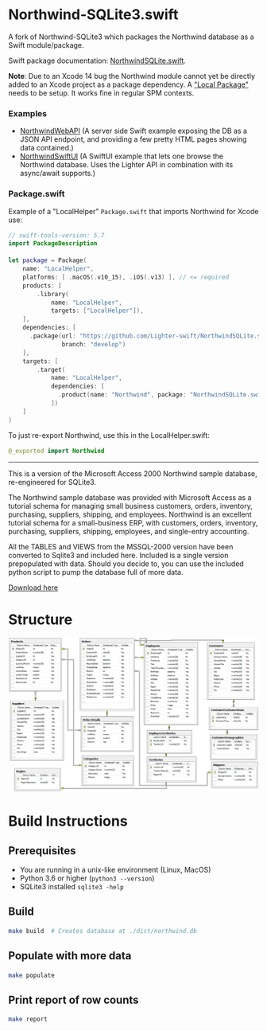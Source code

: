 # Northwind-SQLite3.swift

A fork of Northwind-SQLite3 which packages the Northwind
database as a Swift module/package.

Swift package documentation: 
[NorthwindSQLite.swift](https://lighter-swift.github.io/NorthwindSQLite.swift/documentation/northwind/).

**Note**: 
Due to an Xcode 14 bug the Northwind module cannot yet be directly added to an 
Xcode project as a package dependency.
A ["Local Package"](https://developer.apple.com/documentation/xcode/organizing-your-code-with-local-packages)
needs to be setup.
It works fine in regular SPM contexts.

### Examples

- [NorthwindWebAPI](https://github.com/Lighter-swift/Examples/blob/develop/Sources/NorthwindWebAPI/) (A server side Swift example
  exposing the DB as a JSON API endpoint, and providing a few pretty HTML
  pages showing data contained.)
- [NorthwindSwiftUI](https://github.com/Lighter-swift/Examples/blob/develop/Sources/NorthwindSwiftUI/) (A SwiftUI example that lets
  one browse the Northwind database. Uses the Lighter API in combination with
  its async/await supports.)
  
### Package.swift

Example of a "LocalHelper" `Package.swift` that imports Northwind
for Xcode use:
```swift
// swift-tools-version: 5.7
import PackageDescription

let package = Package(
    name: "LocalHelper",
    platforms: [ .macOS(.v10_15), .iOS(.v13) ], // <= required
    products: [
        .library(
            name: "LocalHelper",
            targets: ["LocalHelper"]),
    ],
    dependencies: [
      .package(url: "https://github.com/Lighter-swift/NorthwindSQLite.swift.git",
               branch: "develop")
    ],
    targets: [
        .target(
            name: "LocalHelper",
            dependencies: [
              .product(name: "Northwind", package: "NorthwindSQLite.swift")
            ])
    ]
)
```

To just re-export Northwind, use this in the LocalHelper.swift:
```swift
@_exported import Northwind
```


<hr />

This is a version of the Microsoft Access 2000 Northwind sample database, re-engineered for SQLite3.

The Northwind sample database was provided with Microsoft Access as a tutorial schema for managing small business customers, orders, inventory, purchasing, suppliers, shipping, and employees. Northwind is an excellent tutorial schema for a small-business ERP, with customers, orders, inventory, purchasing, suppliers, shipping, employees, and single-entry accounting.

All the TABLES and VIEWS from the MSSQL-2000 version have been converted to Sqlite3 and included here. Included is a single version prepopulated with data. Should you decide to, you can use the included python script to pump the database full of more data.

[Download here](https://raw.githubusercontent.com/jpwhite3/northwind-SQLite3/master/dist/northwind.db)

# Structure

![alt tag](images/Northwind_ERD.png)

# Build Instructions

## Prerequisites

- You are running in a unix-like environment (Linux, MacOS)
- Python 3.6 or higher (`python3 --version`)
- SQLite3 installed `sqlite3 -help`

## Build

```bash
make build  # Creates database at ./dist/northwind.db
```

## Populate with more data

```bash
make populate
```

## Print report of row counts

```bash
make report
```
